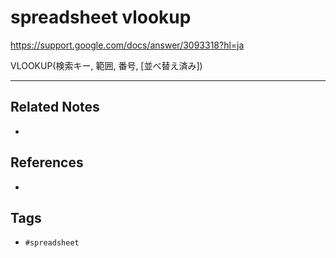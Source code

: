 # spreadsheet vlookup

https://support.google.com/docs/answer/3093318?hl=ja

VLOOKUP(検索キー, 範囲, 番号, [並べ替え済み])

---
## Related Notes
- 

## References
- 

## Tags
- `#spreadsheet` 